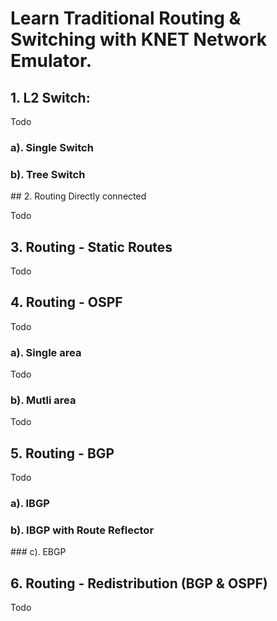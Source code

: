 # Learn Traditional Routing & Switching with KNET Network Emulator.


## 1. L2 Switch:

Todo

### a). Single Switch



### b). Tree Switch


## 2. Routing Directly connected

Todo


## 3. Routing - Static Routes

Todo


## 4. Routing - OSPF

Todo

### a). Single area

Todo

### b). Mutli area

Todo


## 5. Routing - BGP

Todo

### a). IBGP


### b). IBGP with Route Reflector 


### c). EBGP


## 6. Routing - Redistribution (BGP & OSPF)

Todo